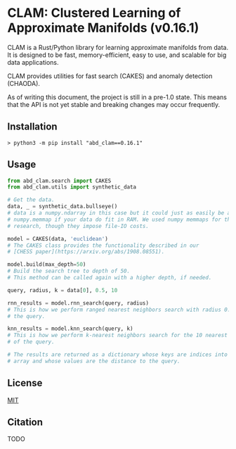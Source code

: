 # CLAM: Clustered Learning of Approximate Manifolds (v0.16.1)

CLAM is a Rust/Python library for learning approximate manifolds from data.
It is designed to be fast, memory-efficient, easy to use, and scalable for big data applications.

CLAM provides utilities for fast search (CAKES) and anomaly detection (CHAODA).

As of writing this document, the project is still in a pre-1.0 state.
This means that the API is not yet stable and breaking changes may occur frequently.

## Installation

```shell
> python3 -m pip install "abd_clam==0.16.1"
```

## Usage

```python
from abd_clam.search import CAKES
from abd_clam.utils import synthetic_data

# Get the data.
data, _ = synthetic_data.bullseye()
# data is a numpy.ndarray in this case but it could just as easily be a
# numpy.memmap if your data do fit in RAM. We used numpy memmaps for the
# research, though they impose file-IO costs.

model = CAKES(data, 'euclidean')
# The CAKES class provides the functionality described in our
# [CHESS paper](https://arxiv.org/abs/1908.08551).

model.build(max_depth=50)
# Build the search tree to depth of 50.
# This method can be called again with a higher depth, if needed.

query, radius, k = data[0], 0.5, 10

rnn_results = model.rnn_search(query, radius)
# This is how we perform ranged nearest neighbors search with radius 0.5 around
# the query.

knn_results = model.knn_search(query, k)
# This is how we perform k-nearest neighbors search for the 10 nearest neighbors
# of the query.

# The results are returned as a dictionary whose keys are indices into the data
# array and whose values are the distance to the query.
```

<!-- TODO: Provide snippets for using CHAODA -->

## License

[MIT](LICENSE)

## Citation

TODO
